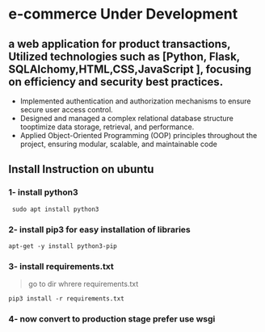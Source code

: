 ﻿# e-commerce  Under Development
## a web application for product transactions, Utilized technologies such as [Python, Flask, SQLAlchomy,HTML,CSS,JavaScript ], focusing on efficiency and security best practices.

+ Implemented authentication and authorization mechanisms to ensure secure user access control.
+ Designed and managed a complex relational database structure tooptimize data storage, retrieval, and performance.
+ Applied Object-Oriented Programming (OOP) principles throughout the project, ensuring modular, scalable, and maintainable code

## Install Instruction on ubuntu 

### 1- install python3
```
 sudo apt install python3
```
### 2- install pip3 for easy installation of libraries
```
apt-get -y install python3-pip
```
### 3- install requirements.txt 
> go to dir whrere requirements.txt 
```
pip3 install -r requirements.txt
```

### 4- now convert to production stage prefer use wsgi
